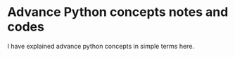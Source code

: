 # Advance Python concepts notes and codes
I have explained advance python concepts in simple terms here.

